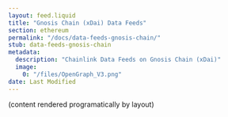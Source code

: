 ```yaml
---
layout: feed.liquid
title: "Gnosis Chain (xDai) Data Feeds"
section: ethereum
permalink: "/docs/data-feeds-gnosis-chain/"
stub: data-feeds-gnosis-chain
metadata:
  description: "Chainlink Data Feeds on Gnosis Chain (xDai)"
  image:
    0: "/files/OpenGraph_V3.png"
date: Last Modified
---
```

(content rendered programatically by layout)
